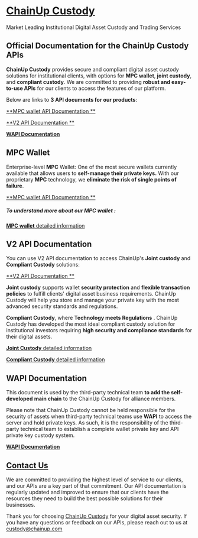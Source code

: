 # [ChainUp Custody](https://custody.chainup.com/)

Market Leading Institutional Digital Asset Custody and Trading Services



## Official Documentation for the  ChainUp Custody APIs

**ChainUp Custody** provides secure and compliant digital asset custody solutions for institutional clients, with options for **MPC wallet**, **joint custody**, and **compliant custody**. We are committed to providing **robust and easy-to-use APIs** for our clients to access the features of our platform. 



Below are links to **3 API documents for our products**: 

[**MPC wallet API Documentation ** ](https://custodydocs.chainup.com/en/latest/API-MPC/index.html#chainup-mpc-wallet)

[**V2 API Documentation ** ](https://custodydocs.chainup.com/en/latest/API-WaaS-V2/index.html#chainup-custody-v2)

[**WAPI Documentation** ](https://custodydocs.chainup.com/en/latest/API-WAPI/index.html#chainup-custody-wapi)



## MPC Wallet

Enterprise-level **MPC** Wallet: One of the most secure wallets currently available that allows users to **self-manage their private keys.**  With our proprietary **MPC** technology, we **eliminate the risk of single points of failure**. 

[**MPC wallet API Documentation ** ](https://custodydocs.chainup.com/en/latest/API-MPC/index.html#chainup-mpc-wallet)



##### To understand more about our MPC wallet :

[**MPC wallet** detailed information](https://custody.chainup.com/mpc)





## V2 API Documentation

You can use V2 API documentation to access ChainUp's **Joint custody** and **Compliant Custody** solutions: 


[**V2 API Documentation ** ](https://custodydocs.chainup.com/en/latest/API-WaaS-V2/index.html#chainup-custody-v2)



**Joint custody** supports wallet **security protection** and **flexible transaction policies** to fulfill clients' digital asset business requirements. ChainUp Custody will help you store and manage your private key with the most advanced security standards and regulations.

**Compliant Custody**, where **Technology meets Regulations** . ChainUp Custody has developed the most ideal compliant custody solution for institutional investors requiring **high security and compliance standards** for their digital assets.



[**Joint Custody** detailed information](https://custody.chainup.com/joint)

[**Compliant Custody** detailed information](https://custody.chainup.com/compliant)





## WAPI Documentation

This document is used by the third-party technical team **to add the self-developed** **main chain** to the ChainUp Custody for alliance members.

Please note that ChainUp Custody cannot be held responsible for the security of assets when third-party technical teams use **WAPI** to access the server and hold private keys. As such, it is the responsibility of the third-party technical team to establish a complete wallet private key and API private key custody system.

[**WAPI Documentation** ](https://custodydocs.chainup.com/en/latest/API-WAPI/index.html#chainup-custody-wapi)



## [**Contact Us**](https://custody.chainup.com/contact)

We are committed to providing the highest level of service to our clients, and our APIs are a key part of that commitment. Our API documentation is regularly updated and improved to ensure that our clients have the resources they need to build the best possible solutions for their businesses.



Thank you for choosing [ChainUp Custody](https://custody.chainup.com/) for your digital asset security. If you have any questions or feedback on our APIs, please reach out to us at [custody@chainup.com](mailto:custody@chainup.com)